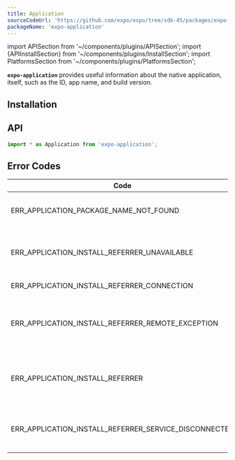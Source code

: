```yaml
---
title: Application
sourceCodeUrl: 'https://github.com/expo/expo/tree/sdk-45/packages/expo-application'
packageName: 'expo-application'
---
```


import APISection from '~/components/plugins/APISection';
import {APIInstallSection} from '~/components/plugins/InstallSection';
import PlatformsSection from '~/components/plugins/PlatformsSection';

**`expo-application`** provides useful information about the native application, itself, such as the ID, app name, and build version.

<PlatformsSection android emulator ios simulator web />

## Installation

<APIInstallSection />

## API

```js
import * as Application from 'expo-application';
```

<APISection packageName="expo-application" apiName="Application" />

## Error Codes

| Code                                                  | Description                                                                                                                                                                                                                                                                                                                                                                                                    |
| ----------------------------------------------------- | -------------------------------------------------------------------------------------------------------------------------------------------------------------------------------------------------------------------------------------------------------------------------------------------------------------------------------------------------------------------------------------------------------------- |
| ERR_APPLICATION_PACKAGE_NAME_NOT_FOUND                | Error code thrown by `getInstallationTimeAsync` and `getLastUpdateTimeAsync`. This may be thrown if the package information or package name could not be retrieved.                                                                                                                                                                                                                                            |
| ERR_APPLICATION_INSTALL_REFERRER_UNAVAILABLE          | The current Play Store app doesn't provide the installation referrer API, or the Play Store may not be installed. This error code may come up when testing on an AVD that doesn't come with the Play Store pre-installed, such as the Google Pixel 3 and Nexus 6.                                                                                                                                              |
| ERR_APPLICATION_INSTALL_REFERRER_CONNECTION           | A connection could not be established to the Google Play Store.                                                                                                                                                                                                                                                                                                                                                |
| ERR_APPLICATION_INSTALL_REFERRER_REMOTE_EXCEPTION     | A `RemoteException` was thrown after a connection was established to the Play Store. This may happen if the process hosting the remote object is no longer available, which usually means the process crashed. See https://stackoverflow.com/questions/3156389/android-remoteexceptions-and-services.                                                                                                          |
| ERR_APPLICATION_INSTALL_REFERRER                      | General default case error code for the `getInstallReferrerAsync` method. This error code will be thrown if an exception occurred when getting the install referrer, but the exception was none of the more precise errors. The [`responseCode`](https://developer.android.com/reference/com/android/installreferrer/api/InstallReferrerClient.InstallReferrerResponse.html) is provided along with the error. |
| ERR_APPLICATION_INSTALL_REFERRER_SERVICE_DISCONNECTED | Connection to the install referrer service was lost. This error is thrown when an attempt was made to connect and set up the install referrer service, but the connection was lost. See the [Android documentation](https://developer.android.com/reference/com/android/installreferrer/api/InstallReferrerStateListener) for more information.                                                                |
